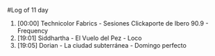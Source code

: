 #Log of 11 day

1. [00:00] Technicolor Fabrics - Sesiones Clickaporte de Ibero 90.9 - Frequency
1. [19:01] Siddhartha - El Vuelo del Pez - Loco
1. [19:05] Dorian - La ciudad subterránea - Domingo perfecto
